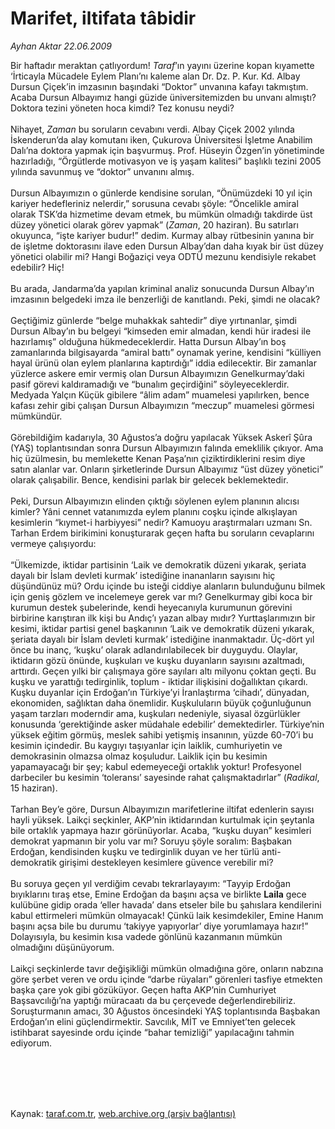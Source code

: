 # Marifet, iltifata tâbidir

*Ayhan Aktar 22.06.2009*

<div class="taraf_structure_2col_1zq">
<div class="margen_n">



 <p>Bir haftadır meraktan çatlıyordum! <i>Taraf</i>’ın yayını üzerine kopan kıyamette ‘İrticayla Mücadele Eylem Planı’nı kaleme alan Dr. Dz. P. Kur. Kd. Albay Dursun Çiçek’in imzasının başındaki “Doktor” unvanına kafayı takmıştım. Acaba Dursun Albayımız hangi güzide üniversitemizden bu unvanı almıştı? Doktora tezini yöneten hoca kimdi? Tez konusu neydi? <br/><br/>Nihayet, <i>Zaman</i> bu soruların cevabını verdi. Albay Çiçek 2002 yılında İskenderun’da alay komutanı iken, Çukurova Üniversitesi İşletme Anabilim Dalı’na doktora yapmak için başvurmuş. Prof. Hüseyin Özgen’in yönetiminde hazırladığı, “Örgütlerde motivasyon ve iş yaşam kalitesi” başlıklı tezini 2005 yılında savunmuş ve “doktor” unvanını almış. <br/><br/>Dursun Albayımızın o günlerde kendisine sorulan, “Önümüzdeki 10 yıl için kariyer hedefleriniz nelerdir,” sorusuna cevabı şöyle: “Öncelikle amiral olarak TSK’da hizmetime devam etmek, bu mümkün olmadığı takdirde üst düzey yönetici olarak görev yapmak” (<i>Zaman</i>, 20 haziran). Bu satırları okuyunca, “işte kariyer budur!” dedim. Kurmay albay rütbesinin yanına bir de işletme doktorasını ilave eden Dursun Albay’dan daha kıyak bir üst düzey yönetici olabilir mi? Hangi Boğaziçi veya ODTÜ mezunu kendisiyle rekabet edebilir? Hiç! <br/><br/>Bu arada, Jandarma’da yapılan kriminal analiz sonucunda Dursun Albay’ın imzasının belgedeki imza ile benzerliği de kanıtlandı. Peki, şimdi ne olacak? <br/><br/>Geçtiğimiz günlerde “belge muhakkak sahtedir” diye yırtınanlar, şimdi Dursun Albay’ın bu belgeyi “kimseden emir almadan, kendi hür iradesi ile hazırlamış” olduğuna hükmedeceklerdir. Hatta Dursun Albay’ın boş zamanlarında bilgisayarda “amiral battı” oynamak yerine, kendisini “külliyen hayal ürünü olan eylem planlarına kaptırdığı” iddia edilecektir. Bir zamanlar yüzlerce askere emir vermiş olan Dursun Albayımızın Genelkurmay’daki pasif görevi kaldıramadığı ve “bunalım geçirdiğini” söyleyeceklerdir. Medyada Yalçın Küçük gibilere “âlim adam” muamelesi yapılırken, bence kafası zehir gibi çalışan Dursun Albayımızın “meczup” muamelesi görmesi mümkündür. <br/><br/>Görebildiğim kadarıyla, 30 Ağustos’a doğru yapılacak Yüksek Askerî Şûra (YAŞ) toplantısından sonra Dursun Albayımızın falında emeklilik çıkıyor. Ama hiç üzülmesin, bu memlekette Kenan Paşa’nın çiziktirdiklerini resim diye satın alanlar var. Onların şirketlerinde Dursun Albayımız “üst düzey yönetici” olarak çalışabilir. Bence, kendisini parlak bir gelecek beklemektedir. <br/><br/>Peki, Dursun Albayımızın elinden çıktığı söylenen eylem planının alıcısı kimler? Yâni cennet vatanımızda eylem planını coşku içinde alkışlayan kesimlerin “kıymet-i harbiyyesi” nedir? Kamuoyu araştırmaları uzmanı Sn. Tarhan Erdem birikimini konuşturarak geçen hafta bu soruların cevaplarını vermeye çalışıyordu: <br/><br/>“Ülkemizde, iktidar partisinin ‘Laik ve demokratik düzeni yıkarak, şeriata dayalı bir İslam devleti kurmak’ istediğine inananların sayısını hiç düşündünüz mü? Ordu içinde bu isteği ciddiye alanların bulunduğunu bilmek için geniş gözlem ve incelemeye gerek var mı? Genelkurmay gibi koca bir kurumun destek şubelerinde, kendi heyecanıyla kurumunun görevini birbirine karıştıran ilk kişi bu Andıç’ı yazan albay mıdır? Yurttaşlarımızın bir kesimi, iktidar partisi genel başkanının ‘Laik ve demokratik düzeni yıkarak, şeriata dayalı bir İslam devleti kurmak’ istediğine inanmaktadır. Üç-dört yıl önce bu inanç, ‘kuşku’ olarak adlandırılabilecek bir duyguydu. Olaylar, iktidarın gözü önünde, kuşkuları ve kuşku duyanların sayısını azaltmadı, arttırdı. Geçen yılki bir çalışmaya göre sayıları altı milyonu çoktan geçti. Bu kuşku ve yarattığı tedirginlik, toplum - iktidar ilişkisini doğallıktan çıkardı. Kuşku duyanlar için Erdoğan’ın Türkiye’yi İranlaştırma ‘cihadı’, dünyadan, ekonomiden, sağlıktan daha önemlidir. Kuşkuluların büyük çoğunluğunun yaşam tarzları moderndir ama, kuşkuları nedeniyle, siyasal özgürlükler konusunda ‘gerektiğinde asker müdahale edebilir’ demektedirler. Türkiye’nin yüksek eğitim görmüş, meslek sahibi yetişmiş insanının, yüzde 60-70’i bu kesimin içindedir. Bu kaygıyı taşıyanlar için laiklik, cumhuriyetin ve demokrasinin olmazsa olmaz koşuludur. Laiklik için bu kesimin yapamayacağı bir şey; kabul edemeyeceği ortaklık yoktur! Profesyonel darbeciler bu kesimin ‘toleransı’ sayesinde rahat çalışmaktadırlar” (<i>Radikal</i>, 15 haziran). <br/><br/>Tarhan Bey’e göre, Dursun Albayımızın marifetlerine iltifat edenlerin sayısı hayli yüksek. Laikçi seçkinler, AKP’nin iktidarından kurtulmak için şeytanla bile ortaklık yapmaya hazır görünüyorlar. Acaba, “kuşku duyan” kesimleri demokrat yapmanın bir yolu var mı? Soruyu şöyle soralım: Başbakan Erdoğan, kendisinden kuşku ve tedirginlik duyan ve her türlü anti-demokratik girişimi destekleyen kesimlere güvence verebilir mi? <br/><br/>Bu soruya geçen yıl verdiğim cevabı tekrarlayayım: “Tayyip Erdoğan bıyıklarını tıraş etse, Emine Erdoğan da başını açsa ve birlikte <b>Laila</b> gece kulübüne gidip orada ‘eller havada’ dans etseler bile bu şahıslara kendilerini kabul ettirmeleri mümkün olmayacak! Çünkü laik kesimdekiler, Emine Hanım başını açsa bile bu durumu ‘takiyye yapıyorlar’ diye yorumlamaya hazır!” Dolayısıyla, bu kesimin kısa vadede gönlünü kazanmanın mümkün olmadığını düşünüyorum. <br/><br/>Laikçi seçkinlerde tavır değişikliği mümkün olmadığına göre, onların nabzına göre şerbet veren ve ordu içinde “darbe rüyaları” görenleri tasfiye etmekten başka çare yok gibi gözüküyor. Geçen hafta AKP’nin Cumhuriyet Başsavcılığı’na yaptığı müracaatı da bu çerçevede değerlendirebiliriz. Soruşturmanın amacı, 30 Ağustos öncesindeki YAŞ toplantısında Başbakan Erdoğan’ın elini güçlendirmektir. Savcılık, MİT ve Emniyet’ten gelecek istihbarat sayesinde ordu içinde “bahar temizliği” yapılacağını tahmin ediyorum.</p>
<br/>
<br/>
<br/>



<br/>


<div id="taraf_not">
</div>

</div>


</div>

Kaynak: [taraf.com.tr](http://www.taraf.com.tr:80/makale/6167.htm), [web.archive.org (arşiv bağlantısı)](http://web.archive.org/web/20090917084759/http://www.taraf.com.tr:80/makale/6167.htm)
